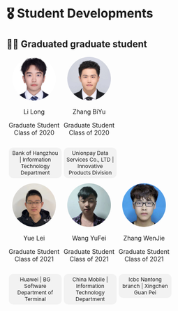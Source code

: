 # 🎖 Student Developments 
## 👨‍💻 Graduated graduate student
  
<div style="display: flex; flex-wrap: wrap;">  

  <!-- 第一个人 -->  
  <div style="width: 25%; text-align: center;">  
    <img src="./images/7/研究生/已毕业/李隆.jpg" alt="李隆" style="border-radius: 50%; width: 100px; height: 100px;">  
    <p>Li Long</p>  
    <p>Graduate Student Class of 2020</p>  
    <p style="display: inline-block; padding: 5px 5px; background-color: #f2f2f2; border-radius: 10px; font-size: 12px; margin-left: 5px;">Bank of Hangzhou | Information Technology Department</p>
  </div>  
    
  <!-- 第二个人， -->  
  <div style="width: 25%; text-align: center;">  
    <img src="./images/7/研究生/已毕业/张碧玉.jpg" alt="张碧玉" style="border-radius: 50%; width: 100px; height: 100px;">  
    <p>Zhang BiYu</p>  
    <p>Graduate Student Class of 2020</p>  
    <p style="display: inline-block; padding: 5px 5px; background-color: #f2f2f2; border-radius: 10px; font-size: 12px; margin-left: 5px;">Unionpay Data Services Co., LTD | Innovative Products Division</p>
  </div>  

</div>

  <div style="display: flex; flex-wrap: wrap;">  
  <!-- 第一个人 -->  
  <div style="width: 25%; text-align: center;">  
    <img src="./images/7/研究生/已毕业/乐磊.jpg" alt="乐磊" style="border-radius: 50%; width: 100px; height: 100px;">  
    <p>Yue Lei</p>   
    <p>Graduate Student Class of 2021</p>
    <p style="display: inline-block; padding: 5px 5px; background-color: #f2f2f2; border-radius: 10px; font-size: 12px; margin-left: 5px;">Huawei | BG Software Department of Terminal</p>
  </div>  
    
  <!-- 第二个人， -->  
  <div style="width: 25%; text-align: center;">  
    <img src="./images/7/研究生/已毕业/王宇飞.png" alt="王宇飞" style="border-radius: 50%; width: 100px; height: 100px;">  
    <p>Wang YuFei</p>    
    <p>Graduate Student Class of 2021</p>
    <p style="display: inline-block; padding: 5px 5px; background-color: #f2f2f2; border-radius: 10px; font-size: 12px; margin-left: 5px;">China Mobile | Information Technology Department</p>  
  </div>  

  <div style="width: 25%; text-align: center;">  
    <img src="./images/7/研究生/已毕业/张文杰.jpg" alt="张文杰" style="border-radius: 50%; width: 100px; height: 100px;">  
    <p>Zhang WenJie</p>
    <p>Graduate Student Class of 2021</p>
    <p style="display: inline-block; padding: 5px 5px; background-color: #f2f2f2; border-radius: 10px; font-size: 12px; margin-left: 5px;">Icbc Nantong branch | Xingchen Guan Pei</p>  
  </div>
</div>